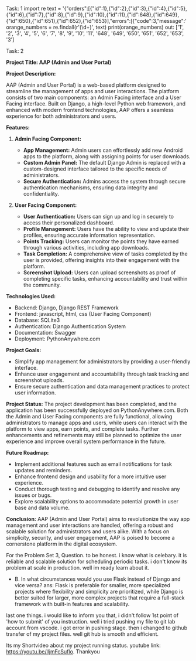 Task: 1
import re
text = '{"orders":[{"id":1},{"id":2},{"id":3},{"id":4},{"id":5},{"id":6},{"id":7},{"id":8},{"id":9},{"id":10},{"id":11},{"id":648},{"id":649},{"id":650},{"id":651},{"id":652},{"id":653}],"errors":[{"code":3,"message":'
orange_numbers = re.findall(r'(\d+)', text)
print(orange_numbers)
out: ['1', '2', '3', '4', '5', '6', '7', '8', '9', '10', '11', '648', '649', '650', '651', '652', '653', '3']

Task: 2

**Project Title: AAP (Admin and User Portal)**

**Project Description:**

AAP (Admin and User Portal) is a web-based platform designed to streamline the management of apps and user interactions. The platform consists of two main components: an Admin Facing interface and a User Facing interface. Built on Django, a high-level Python web framework, and enhanced with modern frontend technologies, AAP offers a seamless experience for both administrators and users.

**Features:**

1. **Admin Facing Component:**
   - **App Management:** Admin users can effortlessly add new Android apps to the platform, along with assigning points for user downloads.
   - **Custom Admin Panel:** The default Django Admin is replaced with a custom-designed interface tailored to the specific needs of administrators.
   - **Secure Authentication:** Admins access the system through secure authentication mechanisms, ensuring data integrity and confidentiality.

2. **User Facing Component:**
   - **User Authentication:** Users can sign up and log in securely to access their personalized dashboard.
   - **Profile Management:** Users have the ability to view and update their profiles, ensuring accurate information representation.
   - **Points Tracking:** Users can monitor the points they have earned through various activities, including app downloads.
   - **Task Completion:** A comprehensive view of tasks completed by the user is provided, offering insights into their engagement with the platform.
   - **Screenshot Upload:** Users can upload screenshots as proof of completing specific tasks, enhancing accountability and trust within the community.

**Technologies Used:**
- Backend: Django, Django REST Framework
- Frontend: javascript, html, css (User Facing Component)
- Database: SQLite3
- Authentication: Django Authentication System
- Documentation: Swagger
- Deployment: PythonAnywhere.com

**Project Goals:**
- Simplify app management for administrators by providing a user-friendly interface.
- Enhance user engagement and accountability through task tracking and screenshot uploads.
- Ensure secure authentication and data management practices to protect user information.

**Project Status:**
The project development has been completed, and the application has been successfully deployed on PythonAnywhere.com. Both the Admin and User Facing components are fully functional, allowing administrators to manage apps and users, while users can interact with the platform to view apps, earn points, and complete tasks. Further enhancements and refinements may still be planned to optimize the user experience and improve overall system performance in the future.

**Future Roadmap:**
- Implement additional features such as email notifications for task updates and reminders.
- Enhance frontend design and usability for a more intuitive user experience.
- Conduct thorough testing and debugging to identify and resolve any issues or bugs.
- Explore scalability options to accommodate potential growth in user base and data volume.

**Conclusion:**
AAP (Admin and User Portal) aims to revolutionize the way app management and user interactions are handled, offering a robust and scalable solution for administrators and users alike. With a focus on simplicity, security, and user engagement, AAP is poised to become a cornerstone platform in the digital ecosystem.


For the Problem Set 3, Question. to be honest. i know what is celebary. it is reliable and scalable solution for scheduling periodic tasks. i don't know its problem at scale in production. well im ready learn about it.
- B. In what circumstances would you use Flask instead of Django and vice versa?
 ans: Flask is preferable for smaller, more specialized projects where flexibility and simplicity are prioritized, while Django is better suited for larger, more complex projects that require a full-stack framework with built-in features and scalability.

last one things. i would like to inform you that, i didn't follow 1st point of 'how to submit' of you instruction. well i tried pushing my file to git lab account from vscode. i got error in pushing stage. then i changed to github transfer of my project files. well git hub is smooth and efficient. 

Its my Shortvideo about my project running status. youtube link: https://youtu.be/lljmFcSuflo. 
Thankyou
